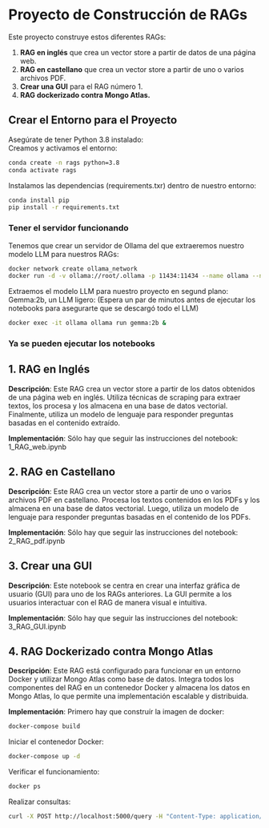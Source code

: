 # Proyecto de Construcción de RAGs

Este proyecto construye estos diferentes RAGs:

1. **RAG en inglés** que crea un vector store a partir de datos de una página web.
2. **RAG en castellano** que crea un vector store a partir de uno o varios archivos PDF.
3. **Crear una GUI** para el RAG número 1.
4. **RAG dockerizado contra Mongo Atlas.**

## Crear el Entorno para el Proyecto

Asegúrate de tener Python 3.8 instalado:   
Creamos y activamos el entorno:
```bash
conda create -n rags python=3.8
conda activate rags
```
Instalamos las dependencias (requirements.txr) dentro de nuestro entorno:
```bash
conda install pip
pip install -r requirements.txt
```

### Tener el servidor funcionando
Tenemos que crear un servidor de Ollama del que extraeremos nuestro modelo LLM para nuestros RAGs:
```bash
docker network create ollama_network
docker run -d -v ollama://root/.ollama -p 11434:11434 --name ollama --net=ollama_network ollama/ollama
```
Extraemos el modelo LLM para nuestro proyecto en segund plano: Gemma:2b, un LLM ligero: (Espera un par de minutos antes de ejecutar los notebooks para asegurarte que se descargó todo el LLM)
```bash
docker exec -it ollama ollama run gemma:2b &
```

### Ya se pueden ejecutar los notebooks

## 1. RAG en Inglés

**Descripción**: Este RAG crea un vector store a partir de los datos obtenidos de una página web en inglés. Utiliza técnicas de scraping para extraer textos, los procesa y los almacena en una base de datos vectorial. Finalmente, utiliza un modelo de lenguaje para responder preguntas basadas en el contenido extraído.

**Implementación**: Sólo hay que seguir las instrucciones del notebook: 1_RAG_web.ipynb

## 2. RAG en Castellano

**Descripción**: Este RAG crea un vector store a partir de uno o varios archivos PDF en castellano. Procesa los textos contenidos en los PDFs y los almacena en una base de datos vectorial. Luego, utiliza un modelo de lenguaje para responder preguntas basadas en el contenido de los PDFs.

**Implementación**: Sólo hay que seguir las instrucciones del notebook: 2_RAG_pdf.ipynb

## 3. Crear una GUI

**Descripción**: Este notebook se centra en crear una interfaz gráfica de usuario (GUI) para uno de los RAGs anteriores. La GUI permite a los usuarios interactuar con el RAG de manera visual e intuitiva.

**Implementación**: Sólo hay que seguir las instrucciones del notebook: 3_RAG_GUI.ipynb

## 4. RAG Dockerizado contra Mongo Atlas

**Descripción**: Este RAG está configurado para funcionar en un entorno Docker y utilizar Mongo Atlas como base de datos. Integra todos los componentes del RAG en un contenedor Docker y almacena los datos en Mongo Atlas, lo que permite una implementación escalable y distribuida.

**Implementación**: Primero hay que construír la imagen de docker:
```bash
docker-compose build
```
Iniciar el contenedor Docker:
```bash
docker-compose up -d
```
Verificar el funcionamiento:
```bash
docker ps
```
Realizar consultas:
```bash
curl -X POST http://localhost:5000/query -H "Content-Type: application/json" -d '{"question": "¿Cuántos listados hay en Nueva York?"}'
```

